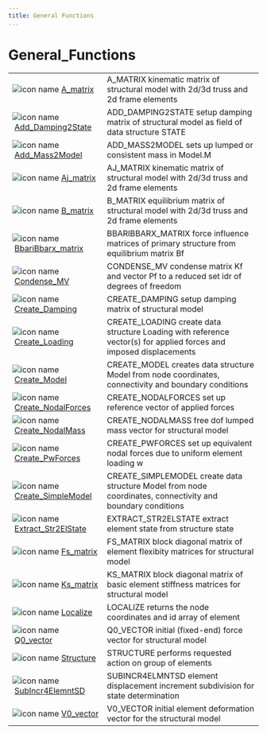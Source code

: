 ```yaml
---
title: General Functions
...
```


# General_Functions

<table>
<tr><td><img src="../../matlab_logo.png" alt="icon name" class="icon">&nbsp;<a href="A_matrix">A_matrix</a></td><td>A_MATRIX kinematic matrix of structural model with 2d/3d truss and 2d frame elements </td></tr>
<tr><td><img src="../../matlab_logo.png" alt="icon name" class="icon">&nbsp;<a href="Add_Damping2State">Add_Damping2State</a></td><td>ADD_DAMPING2STATE setup damping matrix of structural model as field of data structure STATE </td></tr>
<tr><td><img src="../../matlab_logo.png" alt="icon name" class="icon">&nbsp;<a href="Add_Mass2Model">Add_Mass2Model</a></td><td>ADD_MASS2MODEL sets up lumped or consistent mass in Model.M </td></tr>
<tr><td><img src="../../matlab_logo.png" alt="icon name" class="icon">&nbsp;<a href="Aj_matrix">Aj_matrix</a></td><td>AJ_MATRIX kinematic matrix of structural model with 2d/3d truss and 2d frame elements </td></tr>
<tr><td><img src="../../matlab_logo.png" alt="icon name" class="icon">&nbsp;<a href="B_matrix">B_matrix</a></td><td>B_MATRIX equilibrium matrix of structural model with 2d/3d truss and 2d frame elements </td></tr>
<tr><td><img src="../../matlab_logo.png" alt="icon name" class="icon">&nbsp;<a href="BbariBbarx_matrix">BbariBbarx_matrix</a></td><td>BBARIBBARX_MATRIX force influence matrices of primary structure from equilibrium matrix Bf </td></tr>
<tr><td><img src="../../matlab_logo.png" alt="icon name" class="icon">&nbsp;<a href="Condense_MV">Condense_MV</a></td><td>CONDENSE_MV condense matrix Kf and vector Pf to a reduced set idr of degrees of freedom </td></tr>
<tr><td><img src="../../matlab_logo.png" alt="icon name" class="icon">&nbsp;<a href="Create_Damping">Create_Damping</a></td><td>CREATE_DAMPING setup damping matrix of structural model </td></tr>
<tr><td><img src="../../matlab_logo.png" alt="icon name" class="icon">&nbsp;<a href="Create_Loading">Create_Loading</a></td><td>CREATE_LOADING create data structure Loading with reference vector(s) for applied forces and imposed displacements </td></tr><tr><td><img src="../../matlab_logo.png" alt="icon name" class="icon">&nbsp;<a href="Create_Model">Create_Model</a></td><td>CREATE_MODEL creates data structure Model from node coordinates, connectivity and boundary conditions </td></tr><tr><td><img src="../../matlab_logo.png" alt="icon name" class="icon">&nbsp;<a href="Create_NodalForces">Create_NodalForces</a></td><td>CREATE_NODALFORCES set up reference vector of applied forces </td></tr><tr><td><img src="../../matlab_logo.png" alt="icon name" class="icon">&nbsp;<a href="Create_NodalMass">Create_NodalMass</a></td><td>CREATE_NODALMASS free dof lumped mass vector for structural model </td></tr><tr><td><img src="../../matlab_logo.png" alt="icon name" class="icon">&nbsp;<a href="Create_PwForces">Create_PwForces</a></td><td>CREATE_PWFORCES set up equivalent nodal forces due to uniform element loading w </td></tr><tr><td><img src="../../matlab_logo.png" alt="icon name" class="icon">&nbsp;<a href="Create_SimpleModel">Create_SimpleModel</a></td><td>CREATE_SIMPLEMODEL create data structure Model from node coordinates, connectivity and boundary conditions </td></tr><tr><td><img src="../../matlab_logo.png" alt="icon name" class="icon">&nbsp;<a href="Extract_Str2ElState">Extract_Str2ElState</a></td><td>EXTRACT_STR2ELSTATE extract element state from structure state </td></tr><tr><td><img src="../../matlab_logo.png" alt="icon name" class="icon">&nbsp;<a href="Fs_matrix">Fs_matrix</a></td><td>FS_MATRIX block diagonal matrix of element flexibity matrices for structural model </td></tr><tr><td><img src="../../matlab_logo.png" alt="icon name" class="icon">&nbsp;<a href="Ks_matrix">Ks_matrix</a></td><td>KS_MATRIX block diagonal matrix of basic element stiffness matrices for structural model </td></tr><tr><td><img src="../../matlab_logo.png" alt="icon name" class="icon">&nbsp;<a href="Localize">Localize</a></td><td>LOCALIZE returns the node coordinates and id array of element </td></tr><tr><td><img src="../../matlab_logo.png" alt="icon name" class="icon">&nbsp;<a href="Q0_vector">Q0_vector</a></td><td>Q0_VECTOR initial (fixed-end) force vector for structural model </td></tr><tr><td><img src="../../matlab_logo.png" alt="icon name" class="icon">&nbsp;<a href="Structure">Structure</a></td><td>STRUCTURE performs requested action on group of elements </td></tr><tr><td><img src="../../matlab_logo.png" alt="icon name" class="icon">&nbsp;<a href="SubIncr4ElemntSD">SubIncr4ElemntSD</a></td><td>SUBINCR4ELMNTSD element displacement increment subdivision for state determination </td></tr><tr><td><img src="../../matlab_logo.png" alt="icon name" class="icon">&nbsp;<a href="V0_vector">V0_vector</a></td><td>V0_VECTOR initial element deformation vector for the structural model </td></tr>
</table>




<!-- <hr><address>Generated on Thu 28-Jan-2021 18:22:44 by <strong><a href="http://www.artefact.tk/software/matlab/m2html/" title="Matlab Documentation in HTML">m2html</a></strong> &copy; 2005</address> -->
<!-- </body> -->
<!-- </html> -->
